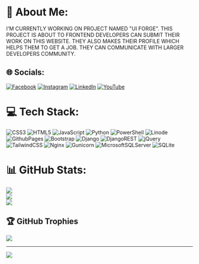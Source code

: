 # 💫 About Me:
I'M CURRENTLY WORKING ON PROJECT NAMED "UI FORGE". THIS PROJECT IS ABOUT TO FRONTEND DEVELOPERS CAN SUBMIT THEIR WORK ON THIS WEBSITE. THEY ALSO MAKES THEIR PROFILE WHICH HELPS THEM TO GET A JOB. THEY CAN COMMUNICATE WITH LARGER DEVELOPERS COMMUNITY.


## 🌐 Socials:
[![Facebook](https://img.shields.io/badge/Facebook-%231877F2.svg?logo=Facebook&logoColor=white)](https://facebook.com/https://www.facebook.com/pratik.gaonkar.927?mibextid=ZbWKwL ) [![Instagram](https://img.shields.io/badge/Instagram-%23E4405F.svg?logo=Instagram&logoColor=white)](https://instagram.com/https://instagram.com/progheist_official?igshid=OGQ5ZDc2ODk2ZA==) [![LinkedIn](https://img.shields.io/badge/LinkedIn-%230077B5.svg?logo=linkedin&logoColor=white)](https://linkedin.com/in/Https://www.linkedin.com/in/pratik-gaonkar11092003?utm_source=share&utm_campaign=share_via&utm_conte ) [![YouTube](https://img.shields.io/badge/YouTube-%23FF0000.svg?logo=YouTube&logoColor=white)](https://youtube.com/@https://youtube.com/@codingprogheist) 

# 💻 Tech Stack:
![CSS3](https://img.shields.io/badge/css3-%231572B6.svg?style=for-the-badge&logo=css3&logoColor=white) ![HTML5](https://img.shields.io/badge/html5-%23E34F26.svg?style=for-the-badge&logo=html5&logoColor=white) ![JavaScript](https://img.shields.io/badge/javascript-%23323330.svg?style=for-the-badge&logo=javascript&logoColor=%23F7DF1E) ![Python](https://img.shields.io/badge/python-3670A0?style=for-the-badge&logo=python&logoColor=ffdd54) ![PowerShell](https://img.shields.io/badge/PowerShell-%235391FE.svg?style=for-the-badge&logo=powershell&logoColor=white) ![Linode](https://img.shields.io/badge/linode-00A95C?style=for-the-badge&logo=linode&logoColor=white) ![GithubPages](https://img.shields.io/badge/github%20pages-121013?style=for-the-badge&logo=github&logoColor=white) ![Bootstrap](https://img.shields.io/badge/bootstrap-%238511FA.svg?style=for-the-badge&logo=bootstrap&logoColor=white) ![Django](https://img.shields.io/badge/django-%23092E20.svg?style=for-the-badge&logo=django&logoColor=white) ![DjangoREST](https://img.shields.io/badge/DJANGO-REST-ff1709?style=for-the-badge&logo=django&logoColor=white&color=ff1709&labelColor=gray) ![jQuery](https://img.shields.io/badge/jquery-%230769AD.svg?style=for-the-badge&logo=jquery&logoColor=white) ![TailwindCSS](https://img.shields.io/badge/tailwindcss-%2338B2AC.svg?style=for-the-badge&logo=tailwind-css&logoColor=white) ![Nginx](https://img.shields.io/badge/nginx-%23009639.svg?style=for-the-badge&logo=nginx&logoColor=white) ![Gunicorn](https://img.shields.io/badge/gunicorn-%298729.svg?style=for-the-badge&logo=gunicorn&logoColor=white) ![MicrosoftSQLServer](https://img.shields.io/badge/Microsoft%20SQL%20Server-CC2927?style=for-the-badge&logo=microsoft%20sql%20server&logoColor=white) ![SQLite](https://img.shields.io/badge/sqlite-%2307405e.svg?style=for-the-badge&logo=sqlite&logoColor=white)
# 📊 GitHub Stats:
![](https://github-readme-stats.vercel.app/api?username=PROGHEIST&theme=dark&hide_border=false&include_all_commits=false&count_private=false)<br/>
![](https://github-readme-streak-stats.herokuapp.com/?user=PROGHEIST&theme=dark&hide_border=false)<br/>
![](https://github-readme-stats.vercel.app/api/top-langs/?username=PROGHEIST&theme=dark&hide_border=false&include_all_commits=false&count_private=false&layout=compact)

## 🏆 GitHub Trophies
![](https://github-profile-trophy.vercel.app/?username=PROGHEIST&theme=radical&no-frame=false&no-bg=true&margin-w=4)

---
[![](https://visitcount.itsvg.in/api?id=PROGHEIST&icon=0&color=0)](https://visitcount.itsvg.in)

<!-- Proudly created with GPRM ( https://gprm.itsvg.in ) -->
